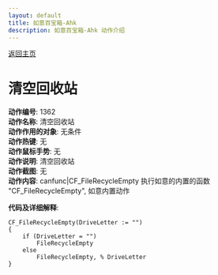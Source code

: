 ```yaml
---
layout: default
title: 如意百宝箱-Ahk
description: 如意百宝箱-Ahk 动作介绍
---
```

<link rel="stylesheet" href="../Actions/css/atom-one-light.min.css">
<script src="../Actions/js/highlight.min.js"></script>
<script>hljs.highlightAll();</script>

[返回主页](../index.md)

# [](#header-2) 清空回收站

**动作编号**: 1362  
**动作名称**: 清空回收站  
**动作作用的对象**: 无条件  
**动作热键**: 无  
**动作鼠标手势**: 无  
**动作说明**: 清空回收站  
**动作截图**: 无  
**动作内容**: canfunc|CF_FileRecycleEmpty 
执行如意的内置的函数 "CF_FileRecycleEmpty", 如意内置动作  

**代码及详细解释**:  
```Autohotkey
CF_FileRecycleEmpty(DriveLetter := "")
{
	if (DriveLetter = "")
		FileRecycleEmpty
	else
		FileRecycleEmpty, % DriveLetter
}
```